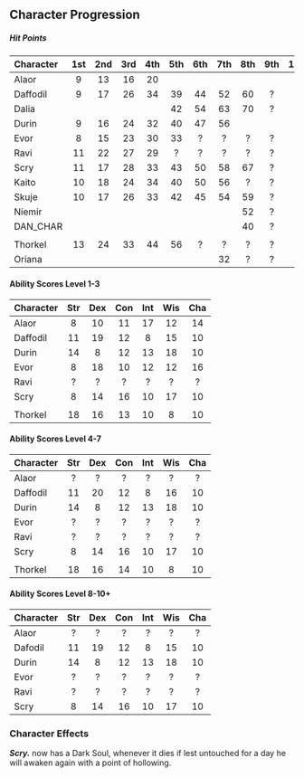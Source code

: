 ## Character Progression

##### Hit Points
| Character | 1st | 2nd | 3rd | 4th | 5th | 6th | 7th | 8th | 9th | 10th |
|:----------|:---:|:---:|:---:|:---:|:---:|:---:|:---:|:---:|:---:|:----:|
| Alaor     | 9   | 13  | 16  | 20  |     |     |     |     |     |      |
| Daffodil  | 9   | 17  | 26  | 34  | 39  | 44  | 52  | 60  |  ?  |  ?   |
| Dalia     |     |     |     |     | 42  | 54  | 63  | 70  |  ?  |  ?   |
| Durin     | 9   | 16  | 24  | 32  | 40  | 47  | 56  |     |     |      |
| Evor      | 8   | 15  | 23  | 30  | 33  |  ?  |  ?  |  ?  |  ?  |  ?   |
| Ravi      | 11  | 22  | 27  | 29  |  ?  |  ?  |  ?  |  ?  |  ?  |  ?   |
| Scry      | 11  | 17  | 28  | 33  | 43  | 50  | 58  | 67  |  ?  |  ?   |
| Kaito     | 10  | 18  | 24  | 34  | 40  | 50  | 56  |  ?  |  ?  |  ?   |
| Skuje     | 10  | 17  | 26  | 33  | 42  | 45  | 54  | 59  |  ?  |  ?   |
| Niemir    |     |     |     |     |     |     |     | 52  |  ?  |  ?   |
| DAN_CHAR  |     |     |     |     |     |     |     | 40  |  ?  |  ?   |
|           |     |     |     |     |     |     |     |     |     |      |
| Thorkel   | 13  | 24  | 33  | 44  | 56  |  ?  |  ?  |  ?  |  ?  |  ?   |
| Oriana    |     |     |     |     |     |     | 32  |  ?  |  ?  |  ?   |


#### Ability Scores Level 1-3
| Character | Str | Dex | Con | Int | Wis | Cha |
|:----------|:---:|:---:|:---:|:---:|:---:|:---:|
| Alaor     |  8  | 10  | 11  | 17  | 12  | 14  |
| Daffodil  | 11  | 19  | 12  | 8   | 15  | 10  |
| Durin     | 14  |  8  | 12  | 13  | 18  | 10  |
| Evor      |  8  | 18  | 10  | 12  | 12  | 16  |
| Ravi      |  ?  |  ?  |  ?  |  ?  |  ?  |  ?  |
| Scry      |  8  | 14  | 16  | 10  | 17  | 10  |
|           |     |     |     |     |     |     |
| Thorkel   |  18 | 16  | 13  | 10  |  8  | 10  |


#### Ability Scores Level 4-7
| Character | Str | Dex | Con | Int | Wis | Cha |
|:----------|:---:|:---:|:---:|:---:|:---:|:---:|
| Alaor     |  ?  |  ?  |  ?  |  ?  |  ?  |  ?  |
| Daffodil  | 11  | 20  | 12  | 8   | 16  | 10  |
| Durin     | 14  |  8  | 12  | 13  | 18  | 10  |
| Evor      |  ?  |  ?  |  ?  |  ?  |  ?  |  ?  |
| Ravi      |  ?  |  ?  |  ?  |  ?  |  ?  |  ?  |
| Scry      | 8   | 14  | 16  | 10  | 17  | 10  |
|           |     |     |     |     |     |     |
| Thorkel   |  18 | 16  | 14  | 10  |  8  | 10  |


#### Ability Scores Level 8-10+
| Character | Str | Dex | Con | Int | Wis | Cha |
|:----------|:---:|:---:|:---:|:---:|:---:|:---:|
| Alaor     |  ?  |  ?  |  ?  |  ?  |  ?  |  ?  |
| Dafodil   | 11  | 19  | 12  | 8   | 15  | 10  |
| Durin     | 14  |  8  | 12  | 13  | 18  | 10  |
| Evor      |  ?  |  ?  |  ?  |  ?  |  ?  |  ?  |
| Ravi      |  ?  |  ?  |  ?  |  ?  |  ?  |  ?  |
| Scry      | 8   | 14  | 16  | 10  | 17  | 10  |


### Character Effects

***Scry.*** now has a Dark Soul, whenever it dies if lest untouched for a day he will awaken again with a point of hollowing.